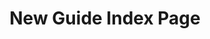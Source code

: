 ---
title: New Guide Index Page
description:
topper:
  _bookshop_name: design-system/topper/hero
  label: ""
  background_image: ""
  alt_text: ""
  heading:
    - text: Heading
      highlight: ""
  subheading: Subheading.
  body_text: ""
  styles:
    vibe: down-to-business
    background_c:
    gradient_1:
    gradient_2:
    gradient_3:
    heading_c:
    enable_blend: false
    enable_pattern: false
    tint_opacity: "0.5"
    container_margin:
  config:
    show_label: true
cascade:
  secondary_nav:
    title:
    menu_id:
content_blocks:
uuid:
type: guide
---